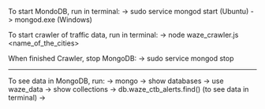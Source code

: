 To start MondoDB, run in terminal:
-> sudo service mongod start (Ubuntu)
-> mongod.exe (Windows)

To start crawler of traffic data, run in terminal:
-> node waze_crawler.js <name_of_the_cities>

When finished Crawler, stop MongoDB:
-> sudo service mongod stop

-------------------------------------------

To see data in MongoDB, run:
-> mongo
-> show databases
-> use waze_data
-> show collections
-> db.waze_ctb_alerts.find() (to see data in terminal)
-> 